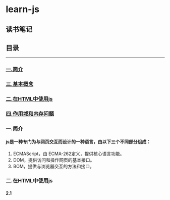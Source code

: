 # learn-js

读书笔记
----

## 目录


*************
### <a href="#js 简介">一.简介</a>



### <a href="#基本概念">三.基本概念</a>
### <a href="#HTML">二.在HTML中使用js</a>

### <a href="#作用域和内存问题">四.作用域和内存问题</a>

### <a name="js 简介">一.简介</a>

#### js是一种专门为与网页交互而设计的一种语言，由以下三个不同部分组成：
1. ECMAScript，由 ECMA-262定义，提供核心语言功能。
2. DOM，提供访问和操作网页的基本接口。
3. BOM，提供与浏览器交互的方法和接口。    

### <a name="#HTML">二.在HTML中使用js</a>

#### 2.1 <script> 元素

##### 属性:
1. async:可选。表示立即下载脚本，但补妨碍页面中的其他操作。
2. defer:可选。表示脚本可以延迟到文档解析再执行。**只对外部文件有效**。
3. src: 可选。包含要执行代码的外部文件。
4. type:可选 表示编写代码使用的脚本语言的内容类型。默认text/javascript。  

  **&emsp;无论如何包含代码，只要不存在defer和async属性，浏览器都会按照该元素再页面中的出现的先后顺序对他们依次进行解析。**  

  **&emsp;在现实当中，延迟脚本（标签里面的defer='defer'）不一定会按照顺序执行，也不一定会在DOMContenLoaded 事件触发之前执行，因此最好只包含一个延迟脚本。**  

  **&emsp;同样与defer类似，async属性只适用于外部脚本文件，并告诉浏览器立即下载文件，但与defer不同的是，有该标记的脚本并不保证按照他们指定的先后顺序执行。（目的是不让浏览器等待该脚本下载和执行，从而异步加载页面，和其它内容）**
#### 2.2 js引入外部文件的优点:
1. 可维护性。
2. 可缓存。
3. 适应未来。

### <a name="基本概念">三.基本概念</a>
##### 3.1 语法：
**&emsp;在函数中用（let,var,const）声明一个变量，当函数被调用时，就会创建该变量并且为其赋值，在此之后，这个变量又会立即被销毁。在非严格模式下可以直接省略操作符，在函数体内被调用时声明一个全局变量（严格模式下报错）**  

**&emsp;可以用一条语句定义多个变量，只要把每个变量用逗号分开即可（如下）**
```
var message = 'hi',
    shu = 'yuan',
    yuan = 123;
```
##### 3.2 数据类型
&emsp;EMCAScript有五种基本数据类型，分别为，undifined,null,string,boolean,number(ES6新增了一种类字符串类型Symbol),还有一种复杂的数据类型——object。

###### 3.2.1 typeof操作符
&emsp;其用来检测给定变量的数据类型，返回值为字符串：
1. 'undifined'————如果这个值未定义。
2. 'boolean'————如果这个值是布尔值。
3. 'string'————如果这个值是字符串。
4. 'number'————如果这个值是数值。
5. 'object'————如果这个值是对象或者是null。
6. 'function'————如果这个值是函数。  
**&emsp;typeof操作符虽然是一个操作符，其也可以类似函数一样的使用括号，但是不是必须的**  
**&emsp;`typeof null = 'object';`是因为特殊值null被认为是一个空对象的引用，因为函数相对于对象来说自身有一些特殊的属性，因此通过typeof操作符来区分函数和其它对象是有必要的。**  
###### 3.4.2 undifined
**&emsp;对未初始化的变量执行typeof会返回undifined，对未声明的变量执行该操作符也同样会返回undifined值（只有在这种情况和delete使用未声明，的变量才不会报错）**
###### 3.4.3 null
**&emsp;值唯一的两个数据类型：undifined、null。只要意在保存对象的变量还没有真正的保存对象，就应该明确的让该变量保存null值。这样不仅可以体现null作为空对象指针的惯例，也有助于进一步区分null和undifined。**
###### 3.4.4 boolean
数据类型|转换为true的值|转换为false的值
--|:--:|--:
Boolean|true|false
String|任意非空字符串|''
Number|任意非零数值|0和NAN
Object|任何对象|null
undifinde|不适用|undifined  
###### 3.4.5 Number  
**&emsp; 任何涉及NaN的操作都会返回NaN,NaN与任何值都不相等，包括其本身。**
###### 3.4.6 String
**&emsp; 转义字符，可以出现在字符串中的任何位置，而且将被作为一个字符来解析。**  
###### 3.4.7 Object
**&emsp; 在EMCAScript中Object类型是所有它的实例的基础，也就是说所有更具体的对象中，都会有Object类型所具有的任何属性和方法(如下)**  
1. constructor:保存着创建当前对象的函数(构造函数)，比如说:
```
var  o = new Object();
```  
构造函数就是 Object()。  

2. hasOwnProoerty(propertyName：string): 用于检查给定的属性是否在对象的实例中，接收一个类型为string的参数。
3. isPrototypeOf(object):用于检测传入对象是不是当前对象的原型。
4. propertyIsEnumberable(propertyName:string):用于检查给定的属性是否可以使用for-in来枚举。
5. toLocaleString():返回对象的字符串形式，与对象所执行环境的地区相对应。
6. toString():返回对象的字符串表示。
7. valueOf():返回对象的字符串，数值，或者布尔值表示，通常与toString()方法的返回值相同。
##### 3.3 操作符
###### 3.3.1 一元操作符（只能操作一个值）
**&emsp; 前置递增递减和后置递增递减的区别————前置是在语句被求值之前改变，而后置是在语句被求值之后改变。如下：**
```
var a = 1,b = 2;
var c = ++a + b;//4
var d = a + b ;//4
```
```
var a = 1,b = 2;
var c = a++ + b;//3
var d = a + b ;//4
```
###### 3.3.2 乘除操作符
**&emsp; Infinity与0相乘结果是NaN,Infinity/Infinity结果是NaN，0/0结果是NaN，非零有限数/0 结果是Infinity，或者-Infinity**
###### 3.3.3 加操作符
**&emsp;如果两个数都是字符串，则把两个字符串拼接起来，一个字符串一个数字，先把数字转换为字符串，然后将二者拼接起来。（注意加性操作符和一元加操作符的区别）**  
###### 3.3.4 关系操作符
**&emsp; 比较两个字符串是比较他们的字符编码如`'23' < '3'//true`,但是其中有一个是数字时，会进行转换。`'23'<2//false`NaN和任何值去比较返回的都是false。**

### <a name="#作用域和内存问题">四.作用域和内存问题</a>




